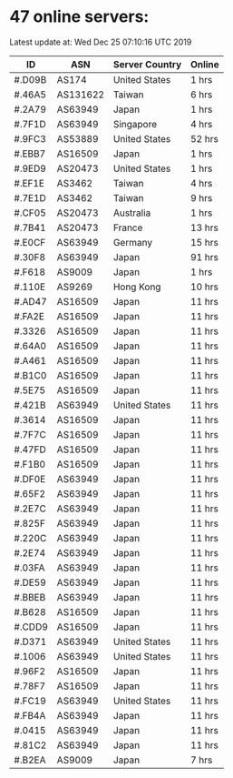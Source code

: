 # 47 online servers:

Latest update at: Wed Dec 25 07:10:16 UTC 2019

| ID | ASN | Server Country | Online |
| -- | --- | -------------- | ------ |
| #.D09B | AS174 | United States | 1 hrs |
| #.46A5 | AS131622 | Taiwan | 6 hrs |
| #.2A79 | AS63949 | Japan | 1 hrs |
| #.7F1D | AS63949 | Singapore | 4 hrs |
| #.9FC3 | AS53889 | United States | 52 hrs |
| #.EBB7 | AS16509 | Japan | 1 hrs |
| #.9ED9 | AS20473 | United States | 1 hrs |
| #.EF1E | AS3462 | Taiwan | 4 hrs |
| #.7E1D | AS3462 | Taiwan | 9 hrs |
| #.CF05 | AS20473 | Australia | 1 hrs |
| #.7B41 | AS20473 | France | 13 hrs |
| #.E0CF | AS63949 | Germany | 15 hrs |
| #.30F8 | AS63949 | Japan | 91 hrs |
| #.F618 | AS9009 | Japan | 1 hrs |
| #.110E | AS9269 | Hong Kong | 10 hrs |
| #.AD47 | AS16509 | Japan | 11 hrs |
| #.FA2E | AS16509 | Japan | 11 hrs |
| #.3326 | AS16509 | Japan | 11 hrs |
| #.64A0 | AS16509 | Japan | 11 hrs |
| #.A461 | AS16509 | Japan | 11 hrs |
| #.B1C0 | AS16509 | Japan | 11 hrs |
| #.5E75 | AS16509 | Japan | 11 hrs |
| #.421B | AS63949 | United States | 11 hrs |
| #.3614 | AS16509 | Japan | 11 hrs |
| #.7F7C | AS16509 | Japan | 11 hrs |
| #.47FD | AS16509 | Japan | 11 hrs |
| #.F1B0 | AS16509 | Japan | 11 hrs |
| #.DF0E | AS63949 | Japan | 11 hrs |
| #.65F2 | AS63949 | Japan | 11 hrs |
| #.2E7C | AS63949 | Japan | 11 hrs |
| #.825F | AS63949 | Japan | 11 hrs |
| #.220C | AS63949 | Japan | 11 hrs |
| #.2E74 | AS63949 | Japan | 11 hrs |
| #.03FA | AS63949 | Japan | 11 hrs |
| #.DE59 | AS63949 | Japan | 11 hrs |
| #.BBEB | AS63949 | Japan | 11 hrs |
| #.B628 | AS16509 | Japan | 11 hrs |
| #.CDD9 | AS16509 | Japan | 11 hrs |
| #.D371 | AS63949 | United States | 11 hrs |
| #.1006 | AS63949 | United States | 11 hrs |
| #.96F2 | AS16509 | Japan | 11 hrs |
| #.78F7 | AS16509 | Japan | 11 hrs |
| #.FC19 | AS63949 | United States | 11 hrs |
| #.FB4A | AS63949 | Japan | 11 hrs |
| #.0415 | AS63949 | Japan | 11 hrs |
| #.81C2 | AS63949 | Japan | 11 hrs |
| #.B2EA | AS9009 | Japan | 7 hrs |

